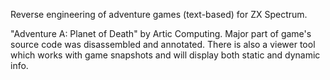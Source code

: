 Reverse engineering of adventure games (text-based) for ZX Spectrum.

"Adventure A: Planet of Death" by Artic Computing. 
Major part of game's source code was disassembled and annotated.
There is also a viewer tool which works with game snapshots and will display both static and dynamic info.